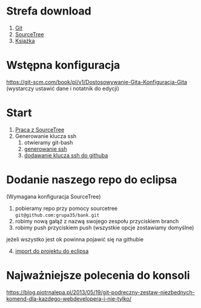 # Strefa download
1. [Git]()
2. [SourceTree](https://www.sourcetreeapp.com/)
3. [Książka](https://chomikuj.pl/kefirm/Ksi*c4*85*c5*bcki/Informatyka/PHP/Helion+-+Git.+Rozproszony+system+kontroli+wersji,3946879722.pdf)

# Wstępna konfiguracja
https://git-scm.com/book/pl/v1/Dostosowywanie-Gita-Konfiguracja-Gita
(wystarczy ustawić dane i notatnik do edycji)

# Start
1. [Praca z SourceTree](https://confluence.atlassian.com/get-started-with-sourcetree)
2. Generowanie klucza ssh
    1. otwieramy git-bash
    2. [generowanie ssh](https://git-scm.com/book/pl/v1/Git-na-serwerze-Generacja-pary-kluczy-SSH)
    3. [dodawanie klucza ssh do githuba](https://help.github.com/articles/adding-a-new-ssh-key-to-your-github-account/)
   
# Dodanie naszego repo do eclipsa
(Wymagana konfiguracja SourceTree)
1. pobieramy repo przy pomocy sourcetree `git@github.com:grupa35/bank.git`
2. robimy nową gałąź z nazwą swojego zespołu przyciskiem branch
3. robimy push przyciskiem push
(wszystkie opcje zostawiamy domyślne)

jeżeli wszystko jest ok powinna pojawić się na githubie

4. [import do projektu do eclipsa](http://help.eclipse.org/kepler/index.jsp?topic=%2Forg.eclipse.platform.doc.user%2Ftasks%2Ftasks-importproject.htm)

# Najważniejsze polecenia do konsoli
https://blog.piotrnalepa.pl/2013/05/19/git-podreczny-zestaw-niezbednych-komend-dla-kazdego-webdevelopera-i-nie-tylko/
